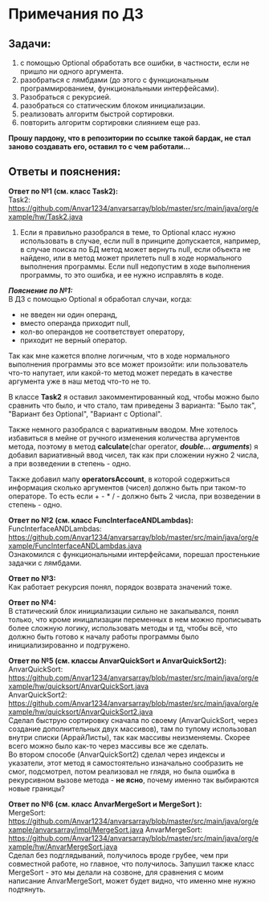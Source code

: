 # Примечания по ДЗ
## Задачи:

1. с помощью Optional обработать все ошибки, в частности, если не пришло ни одного аргумента.
2. разобраться с лямбдами (до этого с функциональным программированием, функциональными интерфейсами). 
3. Разобраться с рекурсией. 
4. разобраться со статическим блоком инициализации.
5. реализовать алгоритм быстрой сортировки.
6. повторить алгоритм сортировки слиянием еще раз.

**Прошу пардону, что в репозитории по ссылке такой бардак, не стал заново создавать его, оставил то с чем работали...**

## Ответы и пояснения:
**Ответ по №1 (см. класс Task2):**  
Task2: https://github.com/Anvar1234/anvarsarray/blob/master/src/main/java/org/example/hw/Task2.java  
1. Если я правильно разобрался в теме, то Optional класс нужно использовать в случае, если null в принципе 
допускается, например, в случае поиска по БД метод может вернуть null, если объекта не найдено, или в метод может 
прилететь null в ходе нормального выполнения программы. Если null недопустим в ходе выполнения программы, то это ошибка, 
и ее нужно исправлять в коде.

***Пояснение по №1:*** <br> В ДЗ с помощью Optional я обработал случаи, когда: 
* не введен ни один операнд,
* вместо операнда приходит null, 
* кол-во операндов не соответствует оператору,
* приходит не верный оператор.

Так как мне кажется вполне логичным, что в ходе нормального выполнения программы это все может произойти: 
или пользователь что-то напутает, или какой-то метод может передать в качестве аргумента уже в наш метод что-то не то. 

В классе **Task2** я оставил закомментированный код, чтобы можно было сравнить что было, и что стало, там приведены 
3 варианта: "Было так", "Вариант без Optional", "Вариант с Optional".

Также немного разобрался с вариативным вводом. Мне хотелось избавиться в мейне от ручного изменения 
количества аргументов метода, поэтому в метод **calculate**(char operator, ***double... arguments***) я добавил вариативный 
ввод чисел, так как при сложении нужно 2 числа, а при возведении в степень - одно.

Также добавил мапу **operatorsAccount**, в которой содержиться информация сколько аргументов (чисел) должно быть
при таком-то операторе. То есть если + - * / - должно быть 2 числа, при возведении в степень - одно.


**Ответ по №2 (см. класс FuncInterfaceANDLambdas):**  
FuncInterfaceANDLambdas: https://github.com/Anvar1234/anvarsarray/blob/master/src/main/java/org/example/FuncInterfaceANDLambdas.java  
Ознакомился с функциональными интерфейсами, порешал простенькие задачки с лямбдами.

**Ответ по №3:**  
Как работает рекурсия понял, порядок возврата значений тоже.

**Ответ по №4:**  
В статический блок инициализации сильно не закапывался, понял только, что кроме иницализации переменных в нем можно
прописывать более сложную логику, использовать методы и тд, чтобы всё, что должно быть готово к началу работы программы 
было инициализированно и подгружено.

**Ответ по №5 (см. классы AnvarQuickSort и AnvarQuickSort2):**  
AnvarQuickSort: https://github.com/Anvar1234/anvarsarray/blob/master/src/main/java/org/example/hw/quicksort/AnvarQuickSort.java  
AnvarQuickSort2: https://github.com/Anvar1234/anvarsarray/blob/master/src/main/java/org/example/hw/quicksort/AnvarQuickSort2.java  
Сделал быструю сортировку сначала по своему (AnvarQuickSort, через создание дополнительных двух массивов), там 
по тупому использовал внутри списки (АррайЛисты), так как массивы неизменяемы. Скорее всего можно было как-то через 
массивы все же сделать.  
Во втором способе (AnvarQuickSort2) сделал через индексы и указатели, этот метод я самостоятельно изначально сообразить 
не смог, подсмотрел, потом реализовал не глядя, но была ошибка в рекурсивном вызове метода - **не ясно**, 
почему именно так выбираются новые границы?

**Ответ по №6 (см. класс AnvarMergeSort и MergeSort ):**  
MergeSort: https://github.com/Anvar1234/anvarsarray/blob/master/src/main/java/org/example/anvarsarray/impl/MergeSort.java
AnvarMergeSort: https://github.com/Anvar1234/anvarsarray/blob/master/src/main/java/org/example/hw/AnvarMergeSort.java  
Сделал без подглядываний, получилось вроде грубее, чем при совместной работе, но главное, что получилось. Запушил также 
класс MergeSort - это мы делали на созвоне, для сравнения с моим написание AnvarMergeSort, может будет видно, что именно 
мне нужно подтянуть.


